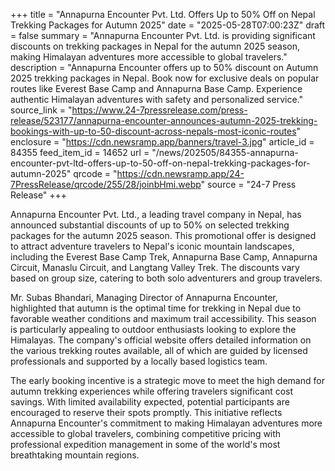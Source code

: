 +++
title = "Annapurna Encounter Pvt. Ltd. Offers Up to 50% Off on Nepal Trekking Packages for Autumn 2025"
date = "2025-05-28T07:00:23Z"
draft = false
summary = "Annapurna Encounter Pvt. Ltd. is providing significant discounts on trekking packages in Nepal for the autumn 2025 season, making Himalayan adventures more accessible to global travelers."
description = "Annapurna Encounter offers up to 50% discount on Autumn 2025 trekking packages in Nepal. Book now for exclusive deals on popular routes like Everest Base Camp and Annapurna Base Camp. Experience authentic Himalayan adventures with safety and personalized service."
source_link = "https://www.24-7pressrelease.com/press-release/523177/annapurna-encounter-announces-autumn-2025-trekking-bookings-with-up-to-50-discount-across-nepals-most-iconic-routes"
enclosure = "https://cdn.newsramp.app/banners/travel-3.jpg"
article_id = 84355
feed_item_id = 14652
url = "/news/202505/84355-annapurna-encounter-pvt-ltd-offers-up-to-50-off-on-nepal-trekking-packages-for-autumn-2025"
qrcode = "https://cdn.newsramp.app/24-7PressRelease/qrcode/255/28/joinbHmi.webp"
source = "24-7 Press Release"
+++

<p>Annapurna Encounter Pvt. Ltd., a leading travel company in Nepal, has announced substantial discounts of up to 50% on selected trekking packages for the autumn 2025 season. This promotional offer is designed to attract adventure travelers to Nepal's iconic mountain landscapes, including the Everest Base Camp Trek, Annapurna Base Camp, Annapurna Circuit, Manaslu Circuit, and Langtang Valley Trek. The discounts vary based on group size, catering to both solo adventurers and group travelers.</p><p>Mr. Subas Bhandari, Managing Director of Annapurna Encounter, highlighted that autumn is the optimal time for trekking in Nepal due to favorable weather conditions and maximum trail accessibility. This season is particularly appealing to outdoor enthusiasts looking to explore the Himalayas. The company's official website offers detailed information on the various trekking routes available, all of which are guided by licensed professionals and supported by a locally based logistics team.</p><p>The early booking incentive is a strategic move to meet the high demand for autumn trekking experiences while offering travelers significant cost savings. With limited availability expected, potential participants are encouraged to reserve their spots promptly. This initiative reflects Annapurna Encounter's commitment to making Himalayan adventures more accessible to global travelers, combining competitive pricing with professional expedition management in some of the world's most breathtaking mountain regions.</p>